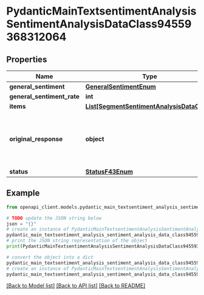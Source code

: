 # PydanticMainTextsentimentAnalysisSentimentAnalysisDataClass94559368312064


## Properties

Name | Type | Description | Notes
------------ | ------------- | ------------- | -------------
**general_sentiment** | [**GeneralSentimentEnum**](GeneralSentimentEnum.md) |  | 
**general_sentiment_rate** | **int** |  | 
**items** | [**List[SegmentSentimentAnalysisDataClass]**](SegmentSentimentAnalysisDataClass.md) |  | [optional] 
**original_response** | **object** | original response sent by the provider, hidden by default, show it by passing the &#x60;show_original_response&#x60; field to &#x60;true&#x60; in your request | [optional] 
**status** | [**StatusF43Enum**](StatusF43Enum.md) |  | 

## Example

```python
from openapi_client.models.pydantic_main_textsentiment_analysis_sentiment_analysis_data_class94559368312064 import PydanticMainTextsentimentAnalysisSentimentAnalysisDataClass94559368312064

# TODO update the JSON string below
json = "{}"
# create an instance of PydanticMainTextsentimentAnalysisSentimentAnalysisDataClass94559368312064 from a JSON string
pydantic_main_textsentiment_analysis_sentiment_analysis_data_class94559368312064_instance = PydanticMainTextsentimentAnalysisSentimentAnalysisDataClass94559368312064.from_json(json)
# print the JSON string representation of the object
print(PydanticMainTextsentimentAnalysisSentimentAnalysisDataClass94559368312064.to_json())

# convert the object into a dict
pydantic_main_textsentiment_analysis_sentiment_analysis_data_class94559368312064_dict = pydantic_main_textsentiment_analysis_sentiment_analysis_data_class94559368312064_instance.to_dict()
# create an instance of PydanticMainTextsentimentAnalysisSentimentAnalysisDataClass94559368312064 from a dict
pydantic_main_textsentiment_analysis_sentiment_analysis_data_class94559368312064_form_dict = pydantic_main_textsentiment_analysis_sentiment_analysis_data_class94559368312064.from_dict(pydantic_main_textsentiment_analysis_sentiment_analysis_data_class94559368312064_dict)
```
[[Back to Model list]](../README.md#documentation-for-models) [[Back to API list]](../README.md#documentation-for-api-endpoints) [[Back to README]](../README.md)


